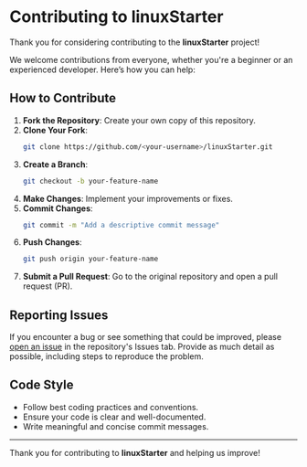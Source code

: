 # Contributing to linuxStarter

Thank you for considering contributing to the **linuxStarter** project!

We welcome contributions from everyone, whether you're a beginner or an experienced developer. Here’s how you can help:

## How to Contribute

1. **Fork the Repository**: Create your own copy of this repository.
2. **Clone Your Fork**: 
   ```bash
   git clone https://github.com/<your-username>/linuxStarter.git
   ```
3. **Create a Branch**:
   ```bash
   git checkout -b your-feature-name
   ```
4. **Make Changes**: Implement your improvements or fixes.
5. **Commit Changes**:
   ```bash
   git commit -m "Add a descriptive commit message"
   ```
6. **Push Changes**:
   ```bash
   git push origin your-feature-name
   ```
7. **Submit a Pull Request**: Go to the original repository and open a pull request (PR).

## Reporting Issues

If you encounter a bug or see something that could be improved, please [open an issue](https://github.com/kala-techies/linuxStarter/issues) in the repository's Issues tab. Provide as much detail as possible, including steps to reproduce the problem.

## Code Style

- Follow best coding practices and conventions.
- Ensure your code is clear and well-documented.
- Write meaningful and concise commit messages.

---

Thank you for contributing to **linuxStarter** and helping us improve!